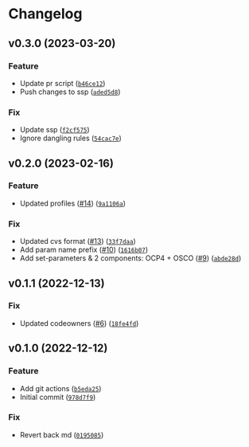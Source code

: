 # Changelog

<!--next-version-placeholder-->

## v0.3.0 (2023-03-20)
### Feature
* Update pr script ([`b46ce12`](https://github.com/ComplianceAsCode/ocp-oscal-cd/commit/b46ce1215617d03193c404de9ec1d91d97f3f3ae))
* Push changes to ssp ([`aded5d8`](https://github.com/ComplianceAsCode/ocp-oscal-cd/commit/aded5d8c554bdebf3b76f3198a6608d3a13e2232))

### Fix
* Update ssp ([`f2cf575`](https://github.com/ComplianceAsCode/ocp-oscal-cd/commit/f2cf5757076e2d7d663db8e4d23c59512384cc03))
* Ignore dangling rules ([`54cac7e`](https://github.com/ComplianceAsCode/ocp-oscal-cd/commit/54cac7e072ad52b4a00f9d0858ec12367fded4e8))

## v0.2.0 (2023-02-16)
### Feature
* Updated profiles ([#14](https://github.com/ComplianceAsCode/ocp-oscal-cd/issues/14)) ([`9a1106a`](https://github.com/ComplianceAsCode/ocp-oscal-cd/commit/9a1106ad1958a23f81b213fc3871a3e479ec449c))

### Fix
* Updated cvs format ([#13](https://github.com/ComplianceAsCode/ocp-oscal-cd/issues/13)) ([`33f7daa`](https://github.com/ComplianceAsCode/ocp-oscal-cd/commit/33f7daa04e0de64778332889b15e420023bc146d))
* Add param name prefix ([#10](https://github.com/ComplianceAsCode/ocp-oscal-cd/issues/10)) ([`1616b07`](https://github.com/ComplianceAsCode/ocp-oscal-cd/commit/1616b077125a22cd4851d4129cb0d4e6a8035c05))
* Add set-parameters & 2 components: OCP4 + OSCO ([#9](https://github.com/ComplianceAsCode/ocp-oscal-cd/issues/9)) ([`abde28d`](https://github.com/ComplianceAsCode/ocp-oscal-cd/commit/abde28d91128dec219a032794a38d1e9e539a091))

## v0.1.1 (2022-12-13)
### Fix
* Updated codeowners ([#6](https://github.com/ComplianceAsCode/ocp-oscal-cd/issues/6)) ([`18fe4fd`](https://github.com/ComplianceAsCode/ocp-oscal-cd/commit/18fe4fdd7b634cb481a69b554dfa842164b92afb))

## v0.1.0 (2022-12-12)
### Feature
* Add git actions ([`b5eda25`](https://github.com/ComplianceAsCode/ocp-oscal-cd/commit/b5eda25cc6c36fcf1cd8d91ca6c8f3e293ea71e6))
* Initial commit ([`978d7f9`](https://github.com/ComplianceAsCode/ocp-oscal-cd/commit/978d7f99851febd64903783d53c077dae84691e1))

### Fix
* Revert back md ([`0195085`](https://github.com/ComplianceAsCode/ocp-oscal-cd/commit/01950850b89a25dfd3a7c3174db39b80c238a363))
